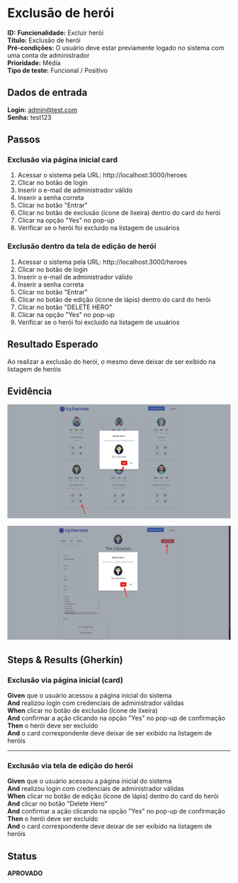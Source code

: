# Exclusão de herói

**ID:** 
**Funcionalidade:** Excluir herói  
**Título:** Exclusão de herói  
**Pré-condições:** O usuário deve estar previamente logado no sistema com uma conta de administrador  
**Prioridade:** Média  
**Tipo de teste:** Funcional / Positivo  



## Dados de entrada

**Login:** admin@test.com  
**Senha:** test123  



## Passos

### Exclusão via página inicial card  

1. Acessar o sistema pela URL: http://localhost:3000/heroes  
2. Clicar no botão de login  
3. Inserir o e-mail de administrador válido  
4. Inserir a senha correta  
5. Clicar no botão "Entrar"  
6. Clicar no botão de exclusão (ícone de lixeira) dentro do card do herói  
7. Clicar na opção "Yes" no pop-up
8. Verificar se o herói foi excluido na listagem de usuários  


### Exclusão dentro da tela de edição de herói  

1. Acessar o sistema pela URL: http://localhost:3000/heroes  
2. Clicar no botão de login  
3. Inserir o e-mail de administrador válido  
4. Inserir a senha correta  
5. Clicar no botão "Entrar"  
6. Clicar no botão de edição (ícone de lápis) dentro do card do herói  
7. Clicar no botão "DELETE HERO"  
8. Clicar na opção "Yes" no pop-up  
9. Verificar se o herói foi excluido na listagem de usuários  
 


## Resultado Esperado

Ao realizar a exclusão do herói, o mesmo deve deixar de ser exibido na listagem de heróis 



## Evidência

![Exclusão herói página inicial (card)](../evidencias/delete-hero-card.png)

![Exclusão herói via tela de edição](../evidencias/delete-hero-edit.png)

## Steps & Results (Gherkin)

### Exclusão via página inicial (card)

**Given** que o usuário acessou a página inicial do sistema  
**And** realizou login com credenciais de administrador válidas  
**When** clicar no botão de exclusão (ícone de lixeira)  
**And** confirmar a ação clicando na opção "Yes" no pop-up de confirmação  
**Then** o herói deve ser excluído  
**And** o card correspondente deve deixar de ser exibido na listagem de heróis

---

### Exclusão via tela de edição do herói

**Given** que o usuário acessou a página inicial do sistema  
**And** realizou login com credenciais de administrador válidas  
**When** clicar no botão de edição (ícone de lápis) dentro do card do herói  
**And** clicar no botão "Delete Hero"  
**And** confirmar a ação clicando na opção "Yes" no pop-up de confirmação  
**Then** o herói deve ser excluído  
**And** o card correspondente deve deixar de ser exibido na listagem de heróis



## Status

**APROVADO**

